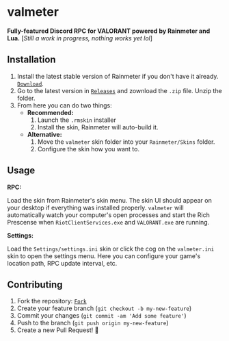 # valmeter

**Fully-featured Discord RPC for VALORANT powered by Rainmeter and Lua.** 
[*Still a work in progress, nothing works yet lol*]

## Installation

1. Install the latest stable version of Rainmeter if you don't have it already. [`Download`](https://rainmeter.net).
2. Go to the latest version in [`Releases`](https://github.com/frissyn/valmeter/releases) and zownload the `.zip` file. Unzip the folder.
3. From here you can do two things:
    + **Recommended:**
        1. Launch the `.rmskin` installer
        2. Install the skin, Rainmeter will auto-build it.
    + **Alternative:**
        1. Move the `valmeter` skin folder into your `Rainmeter/Skins` folder.
        2. Configure the skin how you want to.

## Usage

**RPC:** 

Load the skin from Rainmeter's skin menu. The skin UI should appear on your desktop if everything was installed properly. `valmeter` will automatically watch your computer's open processes and start the Rich Prescense when `RiotClientServices.exe` and `VALORANT.exe` are running.

**Settings:** 

Load the `Settings/settings.ini` skin or click the cog on the `valmeter.ini` skin to open the settings menu. Here you can configure your game's location path, RPC update interval, etc.

## Contributing

1. Fork the repository: [`Fork`](https://github.com/frissyn/valmeter/fork)
2. Create your feature branch (`git checkout -b my-new-feature`)
3. Commit your changes (`git commit -am 'Add some feature'`)
4. Push to the branch (`git push origin my-new-feature`)
5. Create a new Pull Request! 🎉
